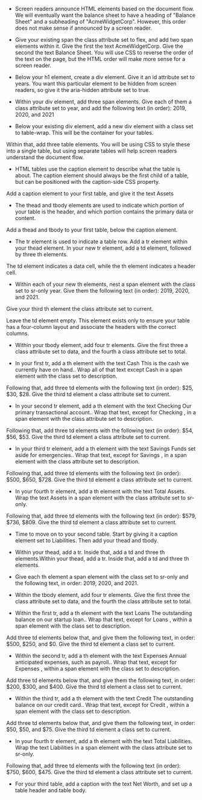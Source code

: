 - Screen readers announce HTML elements based on the document flow. We will eventually want the balance sheet to have a heading of "Balance Sheet" and a subheading of "AcmeWidgetCorp". However, this order does not make sense if announced by a screen reader.

- Give your existing span the class attribute set to flex, and add two span elements within it. Give the first the text AcmeWidgetCorp. Give the second the text Balance Sheet. You will use CSS to reverse the order of the text on the page, but the HTML order will make more sense for a screen reader.

- Below your h1 element, create a div element. Give it an id attribute set to years. You want this particular element to be hidden from screen readers, so give it the aria-hidden attribute set to true.

- Within your div element, add three span elements. Give each of them a class attribute set to year, and add the following text (in order): 2019, 2020, and 2021

- Below your existing div element, add a new div element with a class set to table-wrap. This will be the container for your tables.

Within that, add three table elements. You will be using CSS to style these into a single table, but using separate tables will help screen readers understand the document flow.

- HTML tables use the caption element to describe what the table is about. The caption element should always be the first child of a table, but can be positioned with the caption-side CSS property.

Add a caption element to your first table, and give it the text Assets

- The thead and tbody elements are used to indicate which portion of your table is the header, and which portion contains the primary data or content.

Add a thead and tbody to your first table, below the caption element.

- The tr element is used to indicate a table row. Add a tr element within your thead element. In your new tr element, add a td element, followed by three th elements.

The td element indicates a data cell, while the th element indicates a header cell.

- Within each of your new th elements, nest a span element with the class set to sr-only year. Give them the following text (in order): 2019, 2020, and 2021.

Give your third th element the class attribute set to current.

Leave the td element empty. This element exists only to ensure your table has a four-column layout and associate the headers with the correct columns.

- Within your tbody element, add four tr elements. Give the first three a class attribute set to data, and the fourth a class attribute set to total.

- In your first tr, add a th element with the text Cash This is the cash we currently have on hand.. Wrap all of that text except Cash in a span element with the class set to description.

Following that, add three td elements with the following text (in order): $25, $30, $28. Give the third td element a class attribute set to current.

- In your second tr element, add a th element with the text Checking Our primary transactional account.. Wrap that text, except for Checking , in a span element with the class attribute set to description.

Following that, add three td elements with the following text (in order): $54, $56, $53. Give the third td element a class attribute set to current.

- In your third tr element, add a th element with the text Savings Funds set aside for emergencies.. Wrap that text, except for Savings , in a span element with the class attribute set to description.

Following that, add three td elements with the following text (in order): $500, $650, $728. Give the third td element a class attribute set to current.

- In your fourth tr element, add a th element with the text Total Assets. Wrap the text Assets in a span element with the class attribute set to sr-only.

Following that, add three td elements with the following text (in order): $579, $736, $809. Give the third td element a class attribute set to current.

- Time to move on to your second table. Start by giving it a caption element set to Liabilities. Then add your thead and tbody.

- Within your thead, add a tr. Inside that, add a td and three th elements.Within your thead, add a tr. Inside that, add a td and three th elements.

- Give each th element a span element with the class set to sr-only and the following text, in order: 2019, 2020, and 2021.

- Within the tbody element, add four tr elements. Give the first three the class attribute set to data, and the fourth the class attribute set to total.

- Within the first tr, add a th element with the text Loans The outstanding balance on our startup loan.. Wrap that text, except for Loans , within a span element with the class set to description.

Add three td elements below that, and give them the following text, in order: $500, $250, and $0. Give the third td element a class set to current.

- Within the second tr, add a th element with the text Expenses Annual anticipated expenses, such as payroll.. Wrap that text, except for Expenses , within a span element with the class set to description.

Add three td elements below that, and give them the following text, in order: $200, $300, and $400. Give the third td element a class set to current.

- Within the third tr, add a th element with the text Credit The outstanding balance on our credit card.. Wrap that text, except for Credit , within a span element with the class set to description.

Add three td elements below that, and give them the following text, in order: $50, $50, and $75. Give the third td element a class set to current.

- In your fourth tr element, add a th element with the text Total Liabilities. Wrap the text Liabilities in a span element with the class attribute set to sr-only.

Following that, add three td elements with the following text (in order): $750, $600, $475. Give the third td element a class attribute set to current.

- For your third table, add a caption with the text Net Worth, and set up a table header and table body.
